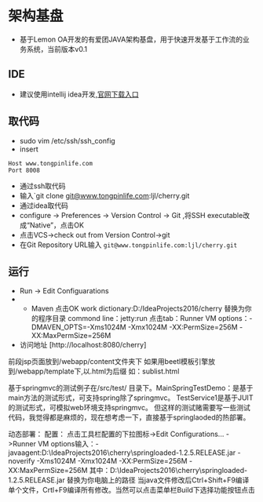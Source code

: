 
架构基盘
===================================
* 基于Lemon OA开发的有爱团JAVA架构基盘，用于快速开发基于工作流的业务系统，当前版本v0.1


IDE
-----------------------------------
* 建议使用intellij idea开发,[官网下载入口](http://http://www.jetbrains.com/idea/)



取代码
-----------------------------------
* sudo vim /etc/ssh/ssh_config
 * insert
```
Host www.tongpinlife.com
Port 8008
```
* 通过ssh取代码
 * 输入`git clone git@www.tongpinlife.com:ljl/cherry.git
* 通过idea取代码
 * configure -> Preferences -> Version Control -> Git ,将SSH executable改成“Native”，点击OK
 * 点击VCS->check out from Version Control->git
 * 在Git Repository URL输入 `git@www.tongpinlife.com:ljl/cherry.git`


运行
-----------------------------------
* Run -> Edit Configuarations
* + Maven 点击OK
work dictionary:D:/IdeaProjects2016/cherry 替换为你的程序目录
commond line：jetty:run
点击tab：Runner
VM options：-DMAVEN_OPTS=-Xms1024M -Xmx1024M -XX:PermSize=256M -XX:MaxPermSize=256M
* 访问地址 [http://localhost:8080/cherry]



前段jsp页面放到/webapp/content文件夹下
如果用beetl模板引擎放到/webapp/template下,以.html为后缀 如：sublist.html

基于springmvc的测试例子在/src/test/ 目录下。MainSpringTestDemo：是基于main方法的测试形式，可支持spring除了springmvc。 TestService1是基于JUIT的测试形式，可模拟web环境支持springmvc。
但这样的测试赌需要写一些测试代码，我觉得都是麻烦的，现在想考虑一下，直接基于springlaoded的热部署。

动态部署：
配置：
点击工具栏配置的下拉图标->Edit Configurations... ->Runner
VM options输入：-javaagent:D:\IdeaProjects2016\cherry\springloaded-1.2.5.RELEASE.jar -noverify -Xms1024M -Xmx1024M -XX:PermSize=256M -XX:MaxPermSize=256M
其中：D:\IdeaProjects2016\cherry\springloaded-1.2.5.RELEASE.jar 替换为你电脑上的路径
当java文件修改后Ctrl+Shift+F9编译单个文件，Crtl+F9编译所有修改。当然可以点击菜单栏Build下选择功能按钮点击